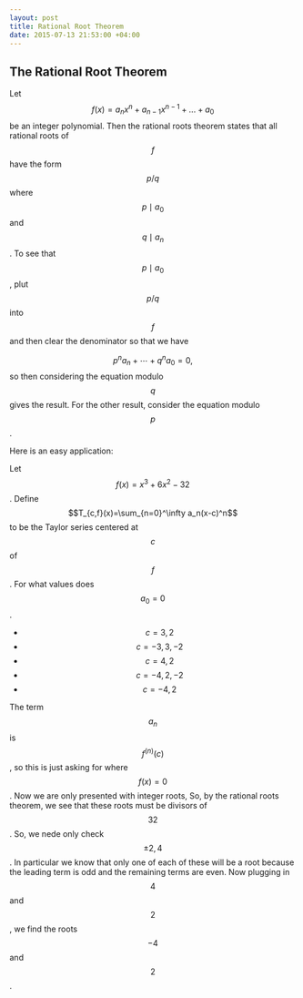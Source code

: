 ```yaml
---
layout: post
title: Rational Root Theorem
date: 2015-07-13 21:53:00 +04:00
---
```


The Rational Root Theorem
--------------------------

Let $$f(x)=a_{n}x^n+a_{n-1}x^{n-1}+...+a_0$$ be an integer polynomial. Then the rational roots theorem states that all rational roots of $$f$$ have the form $$p/q$$ where $$p\mid a_0$$ and $$q\mid a_{n}$$. To see that $$p\mid a_0$$, plut $$p/q$$ into $$f$$ and then clear the denominator so that we have

$$
p^na_n+\cdots+q^na_0=0,
$$
so then considering the equation modulo $$q$$ gives the result. For the other result, consider the equation modulo $$p$$. 

Here is an easy application:

Let $$f(x)=x^3+6x^2-32$$. Define $$T_{c,f}(x)=\sum_{n=0}^\infty a_n(x-c)^n$$ to be the Taylor series centered at $$c$$ of $$f$$. For what values does $$a_0=0$$. 

* $$c=3,2$$
* $$c=-3,3,-2$$
* $$c=4,2$$
* $$c=-4,2,-2$$
* $$c=-4,2$$

The term $$a_n$$ is $$f^{(n)}(c)$$, so this is just asking for where $$f(x)=0$$. Now we are only presented with integer roots, So, by the rational roots theorem, we see that these roots must be divisors of $$32$$. So, we nede only check $$\pm 2,4$$. In particular we know that only one of each of these will be a root because the leading term is odd and the remaining terms are even. Now plugging in $$4$$ and $$2$$, we find the roots $$-4$$ and $$2$$.
